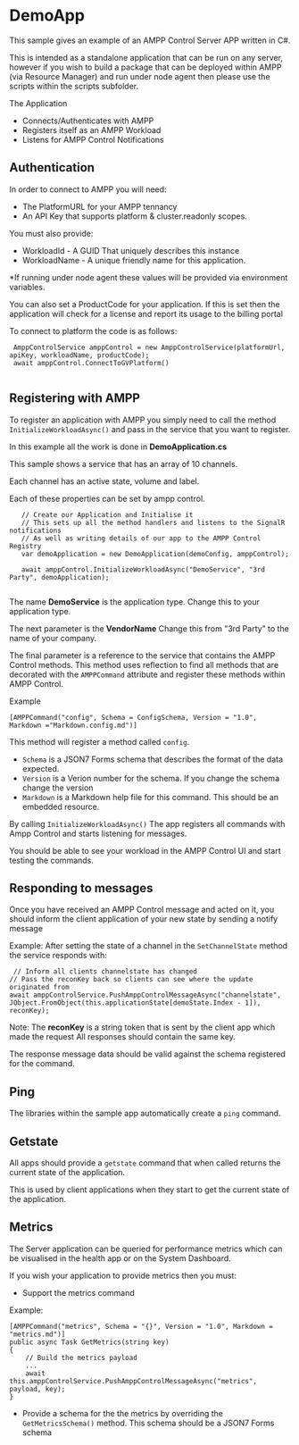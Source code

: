 # DemoApp

This sample gives an example of an AMPP Control Server APP written in C#.

This is intended as a standalone application that can be run on any server, however if you wish to build a package that can be deployed within AMPP (via Resource Manager) and run under node agent then please use the scripts within the scripts subfolder.

The Application

- Connects/Authenticates with AMPP
- Registers itself as an AMPP Workload
- Listens for AMPP Control Notifications

## Authentication

In order to connect to AMPP you will need:

- The PlatformURL for your AMPP tennancy
- An API Key that supports platform & cluster.readonly scopes.

You must also provide:

- WorkloadId - A GUID That uniquely describes this instance
- WorkloadName - A unique friendly name for this application.

*If running under node agent these values will be provided via environment variables.

You can also set a ProductCode for your application.
If this is set then the application will check for a license and report its usage to the billing portal

To connect to platform the code is as follows:

```
 AmppControlService amppControl = new AmppControlService(platformUrl, apiKey, workloadName, productCode);
 await amppControl.ConnectToGVPlatform()
            
```

## Registering with AMPP

To register an application with AMPP you simply need to call the method ```InitializeWorkloadAsync()``` and pass in the service that you want to register.

In this example all the work is done in **DemoApplication.cs**

This sample shows a service that has an array of 10 channels.

Each channel has an active state, volume and label.

Each of these properties can be set by ampp control.



```
   // Create our Application and Initialise it
   // This sets up all the method handlers and listens to the SignalR notifications
   // As well as writing details of our app to the AMPP Control Registry
   var demoApplication = new DemoApplication(demoConfig, amppControl);
  
   await amppControl.InitializeWorkloadAsync("DemoService", "3rd Party", demoApplication);
   
```



The name **DemoService** is the application type. 
Change this to your application type.

The next parameter is the **VendorName** Change this from "3rd Party" to the name of your company.

The final parameter is a reference to the service that contains the AMPP Control methods.
This method uses reflection to find all methods that are decorated with the ```AMPPCommand``` attribute and register these methods within AMPP Control.

Example
```
[AMPPCommand("config", Schema = ConfigSchema, Version = "1.0", Markdown ="Markdown.config.md")]
```

This method will register a method called ```config```.

- ```Schema``` is a JSON7 Forms schema that describes the format of the data expected.
- ```Version``` is a Verion number for the schema. If you change the schema change the version
- ```Markdown``` is a Markdown help file for this command. This should be an embedded resource.

By calling ```InitializeWorkloadAsync()``` The app registers all commands with Ampp Control and starts listening for messages.

You should be able to see your workload in the AMPP Control UI and start testing the commands.


## Responding to messages

Once you have received an AMPP Control message and acted on it, you should inform the client application of your new state by sending a notify message

Example: After setting the state of a channel in the ```SetChannelState``` method the service responds with:

```
 // Inform all clients channelstate has changed
// Pass the reconKey back so clients can see where the update originated from
await amppControlService.PushAmppControlMessageAsync("channelstate", JObject.FromObject(this.applicationState[demoState.Index - 1]), reconKey);
```


Note: The **reconKey** is a string token that is sent by the client app which made the request
All responses should contain the same key.

The response message data should be valid against the schema registered for the command.


## Ping

The libraries within the sample app automatically create a ```ping``` command.

## Getstate

All apps should provide a ```getstate``` command that when called returns the current state of the application.

This is used by client applications when they start to get the current state of the application.

## Metrics

The Server application can be queried for performance metrics which can be visualised in the health app or on the System Dashboard.

If you wish your application to provide metrics then you must:

- Support the metrics command

Example:

```
[AMPPCommand("metrics", Schema = "{}", Version = "1.0", Markdown = "metrics.md")]
public async Task GetMetrics(string key)
{
    // Build the metrics payload
    ...
    await this.amppControlService.PushAmppControlMessageAsync("metrics", payload, key);
}
```

- Provide a schema for the the metrics by overriding the ``GetMetricsSchema()`` method.
This schema should be a JSON7 Forms schema






